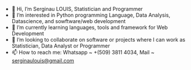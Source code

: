 - 👋 Hi, I’m Serginau LOUIS, Statistician and Programmer
- 👀 I’m interested in Python programming Language, Data Analysis, Datascience, and sowftware/web development
- 🌱 I’m currently learning languages, tools and framework for Web Development
- 💞️ I’m looking to collaborate on software or projects where I can work as Statistician, Data Analyst or Programmer
- 📫 How to reach me: Whatsapp ~ +(509) 3811 4034, Mail ~ serginaulouis@gmail.com
